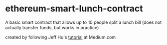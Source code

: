 # ethereum-smart-lunch-contract
A basic smart contract that allows up to 10 people split a lunch bill (does not actually transfer funds, but works in practice)

created by following Jeff Hu's [tutorial](https://medium.com/@jj1385jeff850527/build-your-first-ethereum-smart-contract-during-lunch-break-89b2a5a952d2) at Medium.com 
